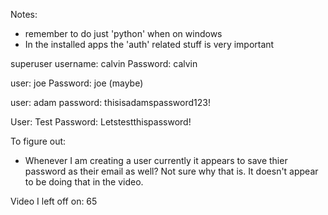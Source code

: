 Notes:

- remember to do just 'python' when on windows
- In the installed apps the 'auth' related stuff is very important

superuser username: calvin
Password: calvin

user: joe
Password: joe (maybe)

user: adam
password: thisisadamspassword123!

User: Test
Password: Letstestthispassword!

To figure out:

- Whenever I am creating a user currently it appears to save thier password as their email as well? Not sure why that is. It doesn't appear to be doing that in the video.

Video I left off on: 65
